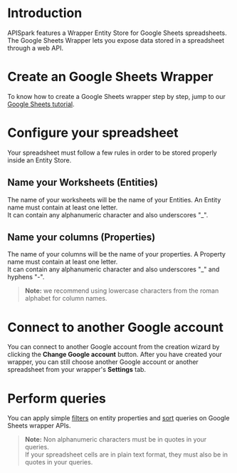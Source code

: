 # Introduction

APISpark features a Wrapper Entity Store for Google Sheets spreadsheets. The Google Sheets Wrapper lets you expose data stored in a spreadsheet through a web API.

# Create an Google Sheets Wrapper

To know how to create a Google Sheets wrapper step by step, jump to our [Google Sheets tutorial](/technical-resources/apispark/tutorials/turn-spreadsheet-to-api "Google Sheets tutorial").

# Configure your spreadsheet

Your spreadsheet must follow a few rules in order to be stored properly inside an Entity Store.

## Name your Worksheets (Entities)

The name of your worksheets will be the name of your Entities.
An Entity name must contain at least one letter.  
It can contain any alphanumeric character and also underscores "_".  

## Name your columns (Properties)

The name of your columns will be the name of your properties.
A Property name must contain at least one letter.  
It can contain any alphanumeric character and also underscores "_" and hyphens "-".

> **Note:** we recommend using lowercase characters from the roman alphabet for column names.

# Connect to another Google account

You can connect to another Google account from the creation wizard by clicking the **Change Google account** button. After you have created your wrapper, you can still choose another Google account or another spreadsheet from your wrapper's **Settings** tab.

# Perform queries

You can apply simple [filters](/technical-resources/apispark/guide/publish/publish/invocation#filter "filters") on entity properties and [sort](/technical-resources/apispark/guide/publish/publish/invocation#sort "sort") queries on Google Sheets wrapper APIs.

>**Note:** Non alphanumeric characters must be in quotes in your queries.  
 If your spreadsheet cells are in plain text format, they must also be in quotes in your queries.
